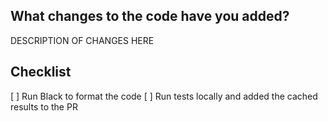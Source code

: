 ## What changes to the code have you added?
DESCRIPTION OF CHANGES HERE

## Checklist
[ ] Run Black to format the code
[ ] Run tests locally and added the cached results to the PR
